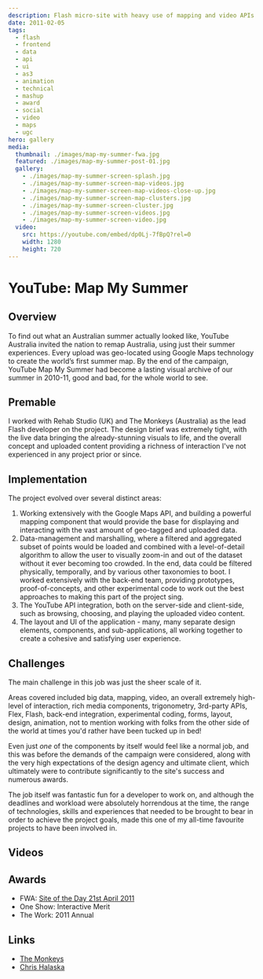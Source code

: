 ```yaml
---
description: Flash micro-site with heavy use of mapping and video APIs
date: 2011-02-05
tags:
  - flash
  - frontend
  - data
  - api
  - ui
  - as3
  - animation
  - technical
  - mashup
  - award
  - social
  - video
  - maps
  - ugc
hero: gallery
media:
  thumbnail: ./images/map-my-summer-fwa.jpg
  featured: ./images/map-my-summer-post-01.jpg
  gallery:
    - ./images/map-my-summer-screen-splash.jpg
    - ./images/map-my-summer-screen-map-videos.jpg
    - ./images/map-my-summer-screen-map-videos-close-up.jpg
    - ./images/map-my-summer-screen-map-clusters.jpg
    - ./images/map-my-summer-screen-cluster.jpg
    - ./images/map-my-summer-screen-videos.jpg
    - ./images/map-my-summer-screen-video.jpg
  video:
    src: https://youtube.com/embed/dp0Lj-7fBpQ?rel=0
    width: 1280
    height: 720
---
```


# YouTube: Map My Summer

## Overview

To find out what an Australian summer actually looked like, YouTube Australia invited the nation to remap Australia, using just their summer experiences. Every upload was geo-located using Google Maps technology to create the world’s first summer map. By the end of the campaign, YouTube Map My Summer had become a lasting visual archive of our summer in 2010-11, good and bad, for the whole world to see.

## Premable

I worked with Rehab Studio (UK) and The Monkeys (Australia) as the lead Flash developer on the project. The design brief was extremely tight, with the live data bringing the already-stunning visuals to life, and the overall concept and uploaded content providing a richness of interaction I've not experienced in any project prior or since.

## Implementation

The project evolved over several distinct areas:

1. Working extensively with the Google Maps API, and building a powerful mapping component that would provide the base for displaying and interacting with the vast amount of geo-tagged and uploaded data.
2. Data-management and marshalling, where a filtered and aggregated subset of points would be loaded and combined with a level-of-detail algorithm to allow the user to visually zoom-in and out of the dataset without it ever becoming too crowded. In the end, data could be filtered physically, temporally, and by various other taxonomies to boot. I worked extensively with the back-end team, providing prototypes, proof-of-concepts, and other experimental code to work out the best approaches to making this part of the project sing.
3. The YouTube API integration, both on the server-side and client-side, such as browsing, choosing, and playing the uploaded video content.
4. The layout and UI of the application - many, many separate design elements, components, and sub-applications, all working together to create a cohesive and satisfying user experience.

## Challenges

The main challenge in this job was just the sheer scale of it.

Areas covered included big data, mapping, video, an overall extremely high-level of interaction, rich media components, trigonometry, 3rd-party APIs, Flex, Flash, back-end integration, experimental coding, forms, layout, design, animation, not to mention working with folks from the other side of the world at times you'd rather have been tucked up in bed!

Even just _one_ of the components by itself would feel like a normal job, and this was before the demands of the campaign were considered, along with the very high expectations of the design agency and ultimate client, which ultimately were to contribute significantly to the site's success and numerous awards.

The job itself was fantastic fun for a developer to work on, and although the deadlines and workload were absolutely horrendous at the time, the range of technologies, skills and experiences that needed to be brought to bear in order to achieve the project goals, made this one of my all-time favourite projects to have been involved in.

## Videos

<MediaVideo
  src="https://youtube.com/embed/dp0Lj-7fBpQ?rel=0"
  height="326"
  width="580"
/>

<MediaVideo
  src="https://youtube.com/embed/lLU7g92DF7I?rel=0"
  height="326"
  width="580"
/>

## Awards

- FWA: [Site of the Day 21st April 2011](http://thefwa.com/site/youtube-map-my-summer)
- One Show: Interactive Merit
- The Work: 2011 Annual

## Links

- [The Monkeys](http://themonkeys.com.au/#!/work/work-google-map-my-summer/)
- [Chris Halaska](http://behance.net/gallery/Map-My-Summer/6126631)
